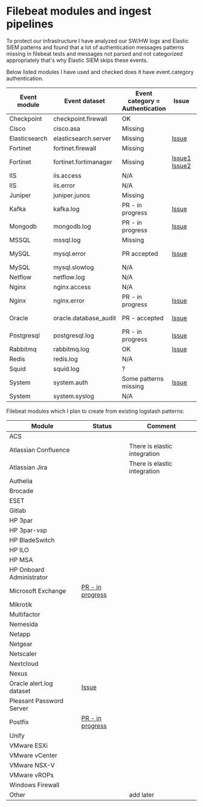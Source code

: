 # Filebeat modules and ingest pipelines

To protect our infrastructure I have analyzed our SW/HW logs and Elastic SIEM patterns and found that a lot of authentication messages patterns missing in filebeat tests and messages not parsed and not categorized appropriately that's why Elastic SIEM skips these events.

Below listed modules I have used and checked does it have event.category authentication.

| Event module  | Event dataset | Event category = Authentication | Issue | PR |
| ------------- | ------------- | ------------------------------- | ----- | -- |
| Checkpoint | checkpoint.firewall | OK |
| Cisco | cisco.asa | Missing |
| Elasticsearch | elasticsearch.server |  Missing | [Issue](https://github.com/elastic/beats/issues/32249) |
| Fortinet | fortinet.firewall | Missing |
| Fortinet | fortinet.fortimanager | Missing | [Issue1](https://github.com/elastic/beats/issues/34023) [Issue2](https://github.com/elastic/beats/issues/35176)|
| IIS | iis.access | N/A |
| IIS | iis.error | N/A |
| Juniper	| juniper.junos |	Missing |
| Kafka |	kafka.log | PR - in progress | [Issue](https://github.com/elastic/beats/issues/32229) | [PR - in progress](https://github.com/elastic/beats/pull/34683) |
| Mongodb |	mongodb.log | PR - in progress | [Issue](https://github.com/elastic/beats/issues/32248) | [PR - in progress](https://github.com/elastic/beats/pull/34731) |
| MSSQL |	mssql.log	| Missing |
| MySQL | mysql.error	| PR accepted | [Issue](https://github.com/elastic/beats/issues/32231) | [PR accepted](https://github.com/elastic/beats/pull/34810) |
| MySQL |	mysql.slowlog	| N/A |
| Netflow	| netflow.log	| N/A |
| Nginx	| nginx.access| N/A |
| Nginx	| nginx.error	| PR - in progress | [Issue](https://github.com/elastic/beats/issues/32157) | [PR - in progress](https://github.com/elastic/beats/pull/34704) |
| Oracle | oracle.database_audit | PR - accepted | [Issue](https://github.com/elastic/beats/issues/30975) |[PR - accepted](https://github.com/elastic/beats/pull/35127) |
| Postgresql |postgresql.log	| PR - in progress | [Issue](https://github.com/elastic/beats/issues/32228) | [PR - in progress](https://github.com/elastic/beats/pull/34744) |
| Rabbitmq	| rabbitmq.log| OK | [Issue](https://github.com/elastic/beats/issues/32255) |
| Redis	| redis.log |	N/A |
| Squid	| squid.log	| ? |
| System | system.auth |  Some patterns missing | [Issue](https://github.com/elastic/beats/issues/35044) |
| System | system.syslog | N/A |

Filebeat modules which I plan to create from existing logstash patterns:

| Module | Status | Comment |
| -------| ------ | ------- |
| ACS |
| Atlassian Confluence | | There is elastic integration |
| Atlassian Jira | | There is elastic integration |
| Authelia|
| Brocade | 
| ESET |
| Gitlab |
| HP 3par |
| HP 3par-vsp |
| HP BladeSwitch |
| HP ILO |
| HP MSA |
| HP Onboard Administrator |
| Microsoft Exchange | [PR - in progress](https://github.com/elastic/beats/pull/35004) |
| Mikrotik |
| Multifactor |
| Nemesida |
| Netapp |
| Netgear |
| Netscaler |
| Nextcloud |
| Nexus |
| Oracle alert.log dataset | [Issue](https://github.com/elastic/beats/issues/34056) |
| Pleasant Password Server |
| Postfix | [PR - in progress](https://github.com/elastic/beats/pull/34980) |
| Unify |
| VMware ESXi |
| VMware vCenter |
| VMware NSX-V |
| VMware vROPs |
| Windows Firewall |
| Other | | add later |
